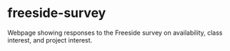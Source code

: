 freeside-survey
===============

Webpage showing responses to the Freeside survey on availability, class interest, and project interest.